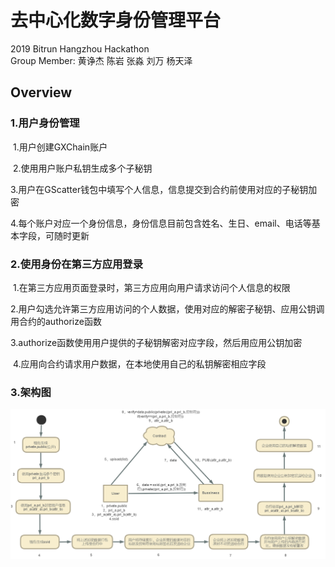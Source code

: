 # 去中心化数字身份管理平台
2019 Bitrun Hangzhou Hackathon  
Group Member: 黄诤杰 陈岩 张淼 刘万 杨天泽 



## Overview

### 1.用户身份管理

​	1.用户创建GXChain账户

​	2.使用用户账户私钥生成多个子秘钥

​	3.用户在GScatter钱包中填写个人信息，信息提交到合约前使用对应的子秘钥加密

​	4.每个账户对应一个身份信息，身份信息目前包含姓名、生日、email、电话等基本字段，可随时更新

### 2.使用身份在第三方应用登录

​	1.在第三方应用页面登录时，第三方应用向用户请求访问个人信息的权限

​	2.用户勾选允许第三方应用访问的个人数据，使用对应的解密子秘钥、应用公钥调用合约的authorize函数

​	3.authorize函数使用用户提供的子秘钥解密对应字段，然后用应用公钥加密

​	4.应用向合约请求用户数据，在本地使用自己的私钥解密相应字段

### 3.架构图

![](./arch.jpg)